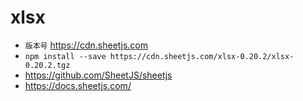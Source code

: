 # xlsx

- `版本号` https://cdn.sheetjs.com
- `npm install --save https://cdn.sheetjs.com/xlsx-0.20.2/xlsx-0.20.2.tgz`
- https://github.com/SheetJS/sheetjs
- https://docs.sheetjs.com/
